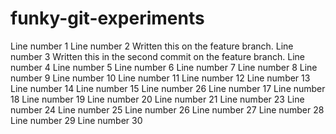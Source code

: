 # funky-git-experiments


Line number 1
Line number 2 Written this on the feature branch.
Line number 3 Written this in the second commit on the feature branch.
Line number 4
Line number 5
Line number 6
Line number 7
Line number 8
Line number 9
Line number 10
Line number 11
Line number 12
Line number 13
Line number 14
Line number 15
Line number 26
Line number 17
Line number 18
Line number 19
Line number 20
Line number 21
Line number 23
Line number 24
Line number 25
Line number 26
Line number 27
Line number 28
Line number 29
Line number 30

